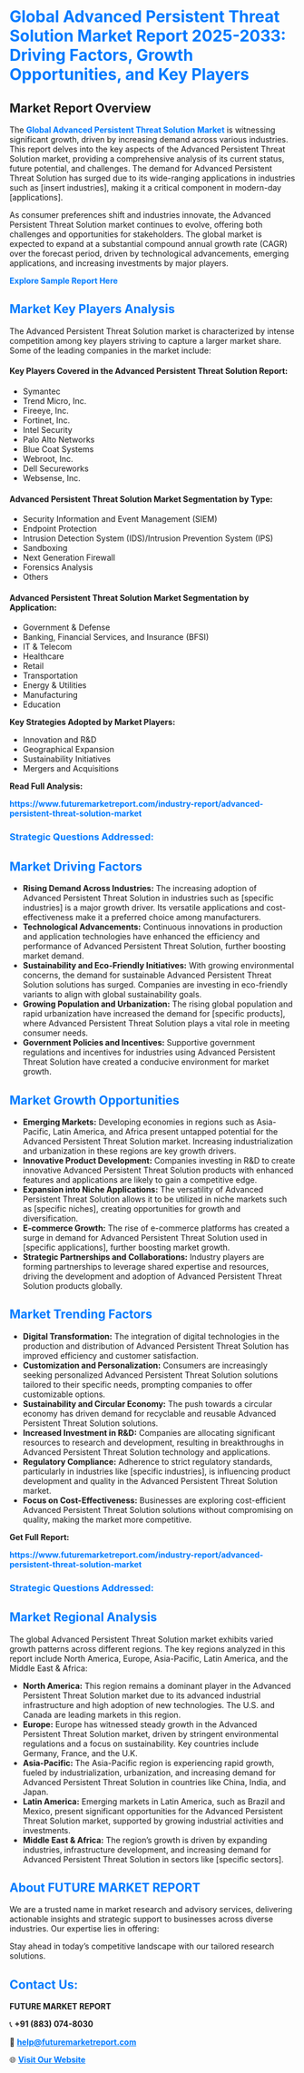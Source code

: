 <h1 style="color: #007BFF;">Global Advanced Persistent Threat Solution Market Report 2025-2033: Driving Factors, Growth Opportunities, and Key Players</h1>

<section id="overview">
<h2>Market Report Overview</h2>
<p>The <a href="https://www.futuremarketreport.com/industry-report/advanced-persistent-threat-solution-market" style="color: #007BFF; text-decoration: none;"><strong>Global Advanced Persistent Threat Solution Market</strong></a> is witnessing significant growth, driven by increasing demand across various industries. This report delves into the key aspects of the Advanced Persistent Threat Solution market, providing a comprehensive analysis of its current status, future potential, and challenges. The demand for Advanced Persistent Threat Solution has surged due to its wide-ranging applications in industries such as [insert industries], making it a critical component in modern-day [applications].</p>
<p>As consumer preferences shift and industries innovate, the Advanced Persistent Threat Solution market continues to evolve, offering both challenges and opportunities for stakeholders. The global market is expected to expand at a substantial compound annual growth rate (CAGR) over the forecast period, driven by technological advancements, emerging applications, and increasing investments by major players.</p>
</section>

<section id="overview">
<p><a href="https://www.futuremarketreport.com/request-sample/reportId=54054" style="color: #007BFF; text-decoration: none;"><strong>Explore Sample Report Here</strong></a></p>
</section>

<section id="key-players">
<h2 style="color: #007BFF;">Market Key Players Analysis</h2>
<p>The Advanced Persistent Threat Solution market is characterized by intense competition among key players striving to capture a larger market share. Some of the leading companies in the market include:</p>
<h4>Key Players Covered in the Advanced Persistent Threat Solution Report:</h4>
<ul><li>Symantec</li><li>Trend Micro, Inc.</li><li>Fireeye, Inc.</li><li>Fortinet, Inc.</li><li>Intel Security</li><li>Palo Alto Networks</li><li>Blue Coat Systems</li><li>Webroot, Inc.</li><li>Dell Secureworks</li><li>Websense, Inc.</li></ul>
<h4>Advanced Persistent Threat Solution Market Segmentation by Type:</h4>
<ul><li>Security Information and Event Management (SIEM)</li><li>Endpoint Protection</li><li>Intrusion Detection System (IDS)/Intrusion Prevention System (IPS)</li><li>Sandboxing</li><li>Next Generation Firewall</li><li>Forensics Analysis</li><li>Others</li></ul>

<h4>Advanced Persistent Threat Solution Market Segmentation by Application:</h4>
<ul><li>Government &amp; Defense</li><li>Banking, Financial Services, and Insurance (BFSI)</li><li>IT &amp; Telecom</li><li>Healthcare</li><li>Retail</li><li>Transportation</li><li>Energy &amp; Utilities</li><li>Manufacturing</li><li>Education</li></ul>
<p><strong>Key Strategies Adopted by Market Players:</strong></p>
<ul>
<li>Innovation and R&D</li>
<li>Geographical Expansion</li>
<li>Sustainability Initiatives</li>
<li>Mergers and Acquisitions</li>
</ul>
</section>

<section>
<p><strong>Read Full Analysis: </strong></p><a href="https://www.futuremarketreport.com/industry-report/advanced-persistent-threat-solution-market" style="color: #007BFF; text-decoration: none;"><strong>https://www.futuremarketreport.com/industry-report/advanced-persistent-threat-solution-market</strong></a>
<h3 style="color: #007BFF;">Strategic Questions Addressed:</h3>
</section>

<section id="driving-factors">
<h2 style="color: #007BFF;">Market Driving Factors</h2>
<ul>
<li><strong>Rising Demand Across Industries:</strong> The increasing adoption of Advanced Persistent Threat Solution in industries such as [specific industries] is a major growth driver. Its versatile applications and cost-effectiveness make it a preferred choice among manufacturers.</li>
<li><strong>Technological Advancements:</strong> Continuous innovations in production and application technologies have enhanced the efficiency and performance of Advanced Persistent Threat Solution, further boosting market demand.</li>
<li><strong>Sustainability and Eco-Friendly Initiatives:</strong> With growing environmental concerns, the demand for sustainable Advanced Persistent Threat Solution solutions has surged. Companies are investing in eco-friendly variants to align with global sustainability goals.</li>
<li><strong>Growing Population and Urbanization:</strong> The rising global population and rapid urbanization have increased the demand for [specific products], where Advanced Persistent Threat Solution plays a vital role in meeting consumer needs.</li>
<li><strong>Government Policies and Incentives:</strong> Supportive government regulations and incentives for industries using Advanced Persistent Threat Solution have created a conducive environment for market growth.</li>
</ul>
</section>

<section id="growth-opportunities">
<h2 style="color: #007BFF;">Market Growth Opportunities</h2>
<ul>
<li><strong>Emerging Markets:</strong> Developing economies in regions such as Asia-Pacific, Latin America, and Africa present untapped potential for the Advanced Persistent Threat Solution market. Increasing industrialization and urbanization in these regions are key growth drivers.</li>
<li><strong>Innovative Product Development:</strong> Companies investing in R&D to create innovative Advanced Persistent Threat Solution products with enhanced features and applications are likely to gain a competitive edge.</li>
<li><strong>Expansion into Niche Applications:</strong> The versatility of Advanced Persistent Threat Solution allows it to be utilized in niche markets such as [specific niches], creating opportunities for growth and diversification.</li>
<li><strong>E-commerce Growth:</strong> The rise of e-commerce platforms has created a surge in demand for Advanced Persistent Threat Solution used in [specific applications], further boosting market growth.</li>
<li><strong>Strategic Partnerships and Collaborations:</strong> Industry players are forming partnerships to leverage shared expertise and resources, driving the development and adoption of Advanced Persistent Threat Solution products globally.</li>
</ul>
</section>

<section id="trending-factors">
<h2 style="color: #007BFF;">Market Trending Factors</h2>
<ul>
<li><strong>Digital Transformation:</strong> The integration of digital technologies in the production and distribution of Advanced Persistent Threat Solution has improved efficiency and customer satisfaction.</li>
<li><strong>Customization and Personalization:</strong> Consumers are increasingly seeking personalized Advanced Persistent Threat Solution solutions tailored to their specific needs, prompting companies to offer customizable options.</li>
<li><strong>Sustainability and Circular Economy:</strong> The push towards a circular economy has driven demand for recyclable and reusable Advanced Persistent Threat Solution solutions.</li>
<li><strong>Increased Investment in R&D:</strong> Companies are allocating significant resources to research and development, resulting in breakthroughs in Advanced Persistent Threat Solution technology and applications.</li>
<li><strong>Regulatory Compliance:</strong> Adherence to strict regulatory standards, particularly in industries like [specific industries], is influencing product development and quality in the Advanced Persistent Threat Solution market.</li>
<li><strong>Focus on Cost-Effectiveness:</strong> Businesses are exploring cost-efficient Advanced Persistent Threat Solution solutions without compromising on quality, making the market more competitive.</li>
</ul>
</section>

<section>
<p><strong>Get Full Report: </strong></p><a href="https://www.futuremarketreport.com/industry-report/advanced-persistent-threat-solution-market" style="color: #007BFF; text-decoration: none;"><strong>https://www.futuremarketreport.com/industry-report/advanced-persistent-threat-solution-market</strong></a>
<h3 style="color: #007BFF;">Strategic Questions Addressed:</h3>
</section>


<section id="regional-analysis">
<h2 style="color: #007BFF;">Market Regional Analysis</h2>
<p>The global Advanced Persistent Threat Solution market exhibits varied growth patterns across different regions. The key regions analyzed in this report include North America, Europe, Asia-Pacific, Latin America, and the Middle East & Africa:</p>
<ul>
<li><strong>North America:</strong> This region remains a dominant player in the Advanced Persistent Threat Solution market due to its advanced industrial infrastructure and high adoption of new technologies. The U.S. and Canada are leading markets in this region.</li>
<li><strong>Europe:</strong> Europe has witnessed steady growth in the Advanced Persistent Threat Solution market, driven by stringent environmental regulations and a focus on sustainability. Key countries include Germany, France, and the U.K.</li>
<li><strong>Asia-Pacific:</strong> The Asia-Pacific region is experiencing rapid growth, fueled by industrialization, urbanization, and increasing demand for Advanced Persistent Threat Solution in countries like China, India, and Japan.</li>
<li><strong>Latin America:</strong> Emerging markets in Latin America, such as Brazil and Mexico, present significant opportunities for the Advanced Persistent Threat Solution market, supported by growing industrial activities and investments.</li>
<li><strong>Middle East & Africa:</strong> The region’s growth is driven by expanding industries, infrastructure development, and increasing demand for Advanced Persistent Threat Solution in sectors like [specific sectors].</li>
</ul>
</section>

<footer>
<h2 style="color: #007BFF;">About FUTURE MARKET REPORT</h2>
<p>We are a trusted name in market research and advisory services, delivering actionable insights and strategic support to businesses across diverse industries. Our expertise lies in offering:</p>

<p>Stay ahead in today’s competitive landscape with our tailored research solutions.</p>

<h2 style="color: #007BFF;">Contact Us:</h2>
<p><strong>FUTURE MARKET REPORT</strong></p>
<p>📞 <strong>+91 (883) 074-8030</strong></p>
<p>📧 <strong><a href="mailto:help@futuremarketreport.com" style="color: #007BFF;">help@futuremarketreport.com</a></strong></p>
<p>🌐 <strong><a href="https://www.futuremarketreport.com/" style="color: #007BFF;">Visit Our Website</a></strong></p>
</footer>